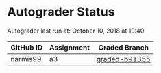 # Autograder Status
Autograder last run at: October 10, 2018 at 19:40

| GitHub ID | Assignment | Graded Branch |
|-----------|------------|---------------|
| narmis99 | a3 | [graded-b91355](https://github.com/Fall2018COMP401-001/a3-narmis99/tree/graded-b91355) | 

